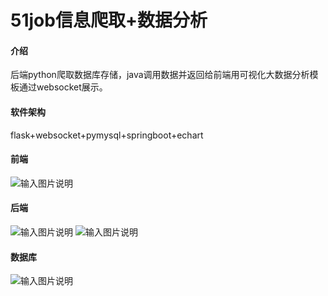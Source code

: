 # 51job信息爬取+数据分析

#### 介绍
后端python爬取数据库存储，java调用数据并返回给前端用可视化大数据分析模板通过websocket展示。

#### 软件架构
flask+websocket+pymysql+springboot+echart

#### 前端
![输入图片说明](https://foruda.gitee.com/images/1700991371815034235/b355c0de_9050790.png "屏幕截图 2023-11-26 170003.png")

#### 后端
![输入图片说明](https://foruda.gitee.com/images/1700991394073836545/47e36715_9050790.png "屏幕截图 2023-11-26 170028.png")
![输入图片说明](https://foruda.gitee.com/images/1700991409863522150/e5454a96_9050790.png "屏幕截图 2023-11-26 170412.png")

#### 数据库
![输入图片说明](https://foruda.gitee.com/images/1700991420423254368/ed131741_9050790.png "屏幕截图 2023-11-26 170157.png")


